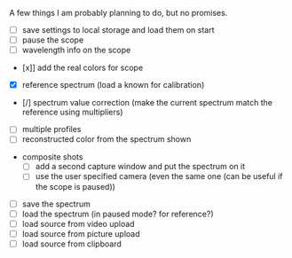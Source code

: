 A few things I am probably planning to do, but no promises.

  - [ ] save settings to local storage and load them on start
  - [ ] pause the scope
  - [ ] wavelength info on the scope
  - [x]] add the real colors for scope
  - [x] reference spectrum (load a known for calibration)
  - [/] spectrum value correction (make the current spectrum match the reference using multipliers)
  - [ ] multiple profiles
  - [ ] reconstructed color from the spectrum shown
  - composite shots
    - [ ] add a second capture window and put the spectrum on it
    - [ ] use the user specified camera (even the same one (can be useful if the scope is paused))
  - [ ] save the spectrum
  - [ ] load the spectrum (in paused mode? for reference?)
  - [ ] load source from video upload
  - [ ] load source from picture upload
  - [ ] load source from clipboard
